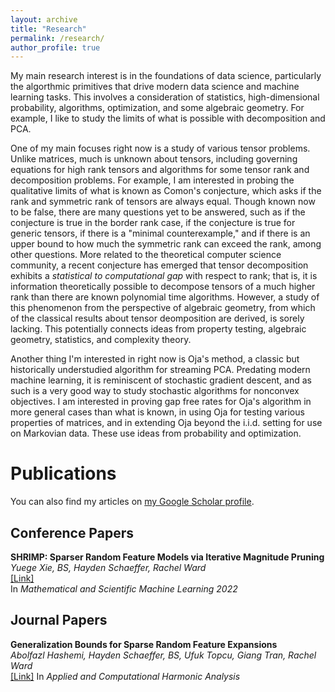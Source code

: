 ```yaml
---
layout: archive
title: "Research"
permalink: /research/
author_profile: true
---
```


My main research interest is in the foundations of data science, particularly the algorthmic primitives that drive modern data science and machine learning tasks.  This involves a consideration of statistics, high-dimensional probability, algorithms, optimization, and some algebraic geometry.  For example, I like to study the limits of what is possible with decomposition and PCA.

One of my main focuses right now is a study of various tensor problems.  Unlike matrices, much is unknown about tensors, including governing equations for high rank tensors and algorithms for some tensor rank and decomposition problems.  For example, I am interested in probing the qualitative limits of what is known as Comon's conjecture, which asks if the rank and symmetric rank of tensors are always equal.  Though known now to be false, there are many questions yet to be answered, such as if the conjecture is true in the border rank case, if the conjecture is true for generic tensors, if there is a "minimal counterexample," and if there is an upper bound to how much the symmetric rank can exceed the rank, among other questions.  More related to the theoretical computer science community, a recent conjecture has emerged that tensor decomposition exhibits a *statistical to computational gap* with respect to rank; that is, it is information theoretically possible to decompose tensors of a much higher rank than there are known polynomial time algorithms.  However, a study of this phenomenon from the perspective of algebraic geometry, from which of the classical results about tensor deomposition are derived, is sorely lacking.  This potentially connects ideas from property testing, algebraic geometry, statistics, and complexity theory.

Another thing I'm interested in right now is Oja's method, a classic but historically understudied algorithm for streaming PCA.  Predating modern machine learning, it is reminiscent of stochastic gradient descent, and as such is a very good way to study stochastic algorithms for nonconvex objectives.  I am interested in proving gap free rates for Oja's algorithm in more general cases than what is known, in using Oja for testing various properties of matrices, and in extending Oja beyond the i.i.d. setting for use on Markovian data.  These use ideas from probability and optimization.

# Publications

You can also find my articles on [my Google Scholar profile](https://scholar.google.com/citations?user=TD6bQDEAAAAJ&hl=en).

## Conference Papers

**SHRIMP: Sparser Random Feature Models via Iterative Magnitude Pruning**  
*Yuege Xie, BS, Hayden Schaeffer, Rachel Ward*  
[\[Link\]](https://msml22.github.io/msml22papers/shrimp_preprint.pdf)  
In *Mathematical and Scientific Machine Learning 2022*

## Journal Papers

**Generalization Bounds for Sparse Random Feature Expansions**  
*Abolfazl Hashemi, Hayden Schaeffer, BS, Ufuk Topcu, Giang Tran, Rachel Ward*  
[\[Link\]](https://www.sciencedirect.com/science/article/pii/S1063520322000653)
In *Applied and Computational Harmonic Analysis*

<!-- {% include base_path %}

{% for post in site.publications reversed %}
  {% include archive-single.html %}
{% endfor %} -->
